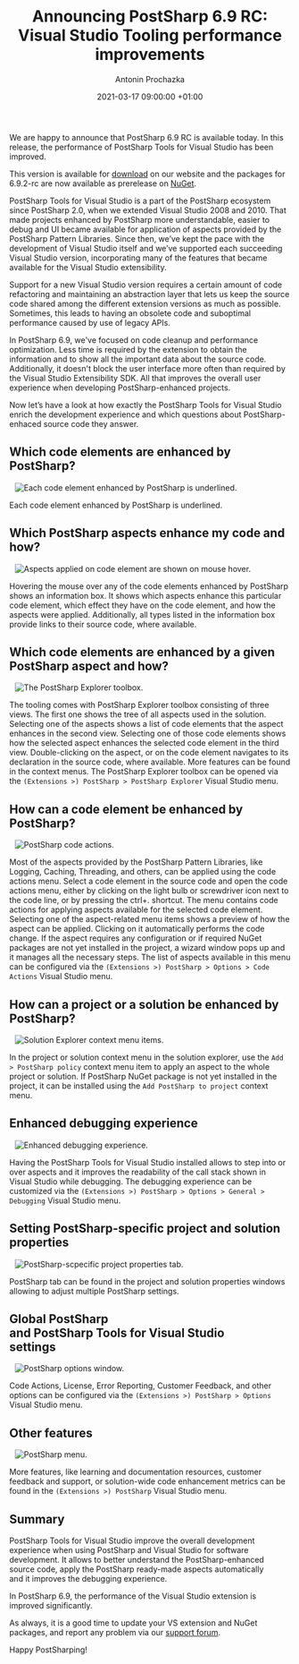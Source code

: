 ﻿---
layout: post 
comments: true
title: "Announcing PostSharp 6.9 RC: Visual&nbsp;Studio Tooling performance improvements"
date: 2021-03-17 09:00:00 +01:00
categories: [Announcement]
permalink: /post/postsharp-6-9-rc-visual-studio-tooling-performance-improvements.html
author: "Antonin Prochazka"
image: /assets/images/blog/2021-03-17-6-9-RC-announcement/6-9-RC-square.png
---
We are happy to announce that PostSharp 6.9 RC is available today. In this release, the performance of PostSharp Tools for Visual&nbsp;Studio has been improved.

This version is available for [download](https://www.postsharp.net/downloads/postsharp-6.9/v6.9.2) on our website and the packages for 6.9.2-rc are now available as prerelease on [NuGet](https://www.nuget.org/profiles/PostSharp).

PostSharp Tools for Visual&nbsp;Studio is a part of the PostSharp ecosystem since PostSharp 2.0, when we extended Visual&nbsp;Studio 2008 and 2010. That made projects enhanced by PostSharp more understandable, easier to debug and UI became available for application of aspects provided by the PostSharp Pattern Libraries. Since then, we’ve kept the pace with the development of Visual&nbsp;Studio itself and we’ve supported each succeeding Visual&nbsp;Studio version, incorporating many of the features that became available for the Visual&nbsp;Studio extensibility.

Support for a new Visual&nbsp;Studio version requires a certain amount of code refactoring and maintaining an abstraction layer that lets us keep the source code shared among the different extension versions as much as possible. Sometimes, this leads to having an obsolete code and suboptimal performance caused by use of legacy APIs.

In PostSharp 6.9, we've focused on code cleanup and performance optimization. Less time is required by the extension to obtain the information and to show all the important data about the source code. Additionally, it doesn't block the user interface more often than required by the Visual&nbsp;Studio Extensibility SDK. All that improves the overall user experience when developing PostSharp-enhanced projects.

Now let’s have a look at how exactly the PostSharp Tools for Visual&nbsp;Studio enrich the development experience and which questions about PostSharp-enhaced source code they answer.


## Which code elements are enhanced by PostSharp?

<img style="margin-right: 10px; margin-top: 0px; margin-left: 10px;" src="/assets/images/blog/2021-03-17-6-9-RC-announcement/01-adornments.png" alt="Each code element enhanced by PostSharp is underlined.">

Each code element enhanced by PostSharp is underlined.


## Which PostSharp aspects enhance my code and how?

<img style="margin-right: 10px; margin-top: 0px; margin-left: 10px;" src="/assets/images/blog/2021-03-17-6-9-RC-announcement/02-quick-info.png" alt="Aspects applied on code element are shown on mouse hover.">

Hovering the mouse over any of the code elements enhanced by PostSharp shows an information box. It shows which aspects enhance this particular code element, which effect they have on the code element, and how the aspects were applied. Additionally, all types listed in the information box provide links to their source code, where available.


## Which code elements are enhanced by a given PostSharp aspect and how?

<img style="margin-right: 10px; margin-top: 0px; margin-left: 10px;" src="/assets/images/blog/2021-03-17-6-9-RC-announcement/03-postsharp-explorer.png" alt="The PostSharp Explorer toolbox.">

The tooling comes with PostSharp Explorer toolbox consisting of three views. The first one shows the tree of all aspects used in the solution. Selecting one of the aspects shows a list of code elements that the aspect enhances in the second view. Selecting one of those code elements shows how the selected aspect enhances the selected code element in the third view. Double-clicking on the aspect, or on the code element navigates to its declaration in the source code, where available. More features can be found in the context menus. The PostSharp Explorer toolbox can be opened via the `(Extensions >) PostSharp > PostSharp Explorer` Visual&nbsp;Studio menu.


## How can a code element be enhanced by PostSharp?

<img style="margin-right: 10px; margin-top: 0px; margin-left: 10px;" src="/assets/images/blog/2021-03-17-6-9-RC-announcement/04-code-actions.png" alt="PostSharp code actions.">

Most of the aspects provided by the PostSharp Pattern Libraries, like Logging, Caching, Threading, and others, can be applied using the code actions menu. Select a code element in the source code and open the code actions menu, either by clicking on the light bulb or screwdriver icon next to the code line, or by pressing the ctrl+. shortcut. The menu contains code actions for applying aspects available for the selected code element. Selecting one of the aspect-related menu items shows a preview of how the aspect can be applied. Clicking on it automatically performs the code change. If the aspect requires any configuration or if required NuGet packages are not yet installed in the project, a wizard window pops up and it manages all the necessary steps. The list of aspects available in this menu can be configured via the `(Extensions >) PostSharp > Options > Code Actions` Visual&nbsp;Studio menu.


## How can a project or a solution be enhanced by PostSharp?

<img style="margin-right: 10px; margin-top: 0px; margin-left: 10px;" src="/assets/images/blog/2021-03-17-6-9-RC-announcement/05-solution-explorer.png" alt="Solution Explorer context menu items.">

In the project or solution context menu in the solution explorer, use the `Add > PostSharp policy` context menu item to apply an aspect to the whole project or solution. If PostSharp NuGet package is not yet installed in the project, it can be installed using the `Add PostSharp to project` context menu.


## Enhanced debugging experience

<img style="margin-right: 10px; margin-top: 0px; margin-left: 10px;" src="/assets/images/blog/2021-03-17-6-9-RC-announcement/06-debugging.png" alt="Enhanced debugging experience.">

Having the PostSharp Tools for Visual&nbsp;Studio installed allows to step into or over aspects and it improves the readability of the call stack shown in Visual&nbsp;Studio while debugging. The debugging experience can be customized via the `(Extensions >) PostSharp > Options > General > Debugging` Visual&nbsp;Studio menu.


## Setting PostSharp-specific project and solution properties

<img style="margin-right: 10px; margin-top: 0px; margin-left: 10px;" src="/assets/images/blog/2021-03-17-6-9-RC-announcement/07-project-properties.png" alt="PostSharp-scpecific project properties tab.">

PostSharp tab can be found in the project and solution properties windows allowing to adjust multiple PostSharp settings.


## Global PostSharp<br>and PostSharp Tools for Visual Studio<br>settings

<img style="margin-right: 10px; margin-top: 0px; margin-left: 10px;" src="/assets/images/blog/2021-03-17-6-9-RC-announcement/08-options.png" alt="PostSharp options window.">

Code Actions, License, Error Reporting, Customer Feedback, and other options can be configured via the `(Extensions >) PostSharp > Options` Visual&nbsp;Studio menu.


## Other features

<img style="margin-right: 10px; margin-top: 0px; margin-left: 10px;" src="/assets/images/blog/2021-03-17-6-9-RC-announcement/09-postsharp-menu.png" alt="PostSharp menu.">

More features, like learning and documentation resources, customer feedback and support, or solution-wide code enhancement metrics can be found in the `(Extensions >) PostSharp` Visual&nbsp;Studio menu.


## Summary

PostSharp Tools for Visual&nbsp;Studio improve the overall development experience when using&nbsp;PostSharp and Visual&nbsp;Studio for software development. It allows to better understand the&nbsp;PostSharp-enhanced source code, apply the PostSharp ready-made aspects automatically and&nbsp;it&nbsp;improves the debugging experience.

In PostSharp 6.9, the performance of the Visual&nbsp;Studio extension is improved significantly.

As always, it is a good time to update your VS extension and NuGet packages, and report any problem via our [support forum](https://support.postsharp.net/).  

Happy PostSharping!
